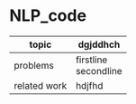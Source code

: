 # NLP_code
| topic | dgjddhch|
|------|-----|
|problems| firstline <br>secondline|
|related work|hdjfhd|
